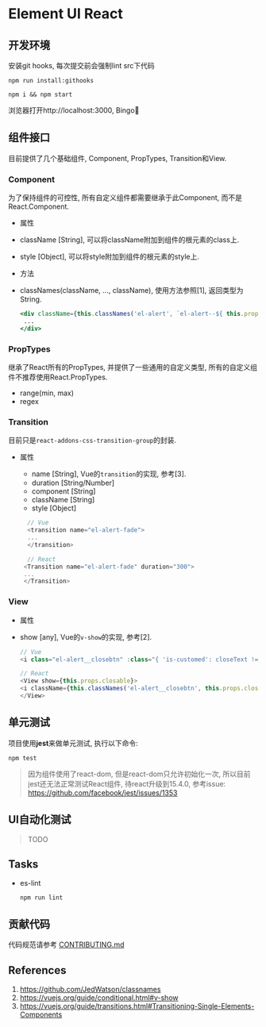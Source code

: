 # Element UI React

## 开发环境

安装git hooks, 每次提交前会强制lint src下代码

```shell
npm run install:githooks
```

```shell
npm i && npm start
```

浏览器打开http://localhost:3000, Bingo🍺

## 组件接口

目前提供了几个基础组件, Component, PropTypes, Transition和View.

### Component

为了保持组件的可控性, 所有自定义组件都需要继承于此Component, 而不是React.Component.

* 属性
 * className [String], 可以将className附加到组件的根元素的class上.
 * style [Object], 可以将style附加到组件的根元素的style上.

* 方法
 * classNames(className, ..., className), 使用方法参照[1], 返回类型为String.

    ```jsx
    <div className={this.classNames('el-alert', `el-alert--${ this.props.type }`)}>
     ...
    </div>
    ```

### PropTypes

继承了React所有的PropTypes, 并提供了一些通用的自定义类型, 所有的自定义组件不推荐使用React.PropTypes.

* range(min, max)
* regex

### Transition

目前只是`react-addons-css-transition-group`的封装.

* 属性
  * name [String], Vue的`transition`的实现, 参考[3].
  * duration [String/Number]
  * component [String]
  * className [String]
  * style [Object]

  ```js
    // Vue
    <transition name="el-alert-fade">
    ...
    </transition>

    // React
   <Transition name="el-alert-fade" duration="300">
   ...
   </Transition>
  ```

### View

* 属性
 * show [any], Vue的`v-show`的实现, 参考[2].

     ```js
     // Vue
     <i class="el-alert__closebtn" :class="{ 'is-customed': closeText !== '', 'el-icon-close': closeText === '' }" v-show="closable" @click="close()">{{closeText}}</i>

     // React
     <View show={this.props.closable}>
     <i className={this.classNames('el-alert__closebtn', this.props.closeText ? 'is-customed' : 'el-icon-close')} onClick={this.close.bind(this)}>{this.props.closeText}</i>
     </View>
     ```

## 单元测试

项目使用**jest**来做单元测试, 执行以下命令:

```shell
npm test
```

> 因为组件使用了react-dom, 但是react-dom只允许初始化一次, 所以目前jest还无法正常测试React组件, 待react升级到15.4.0, 参考issue: https://github.com/facebook/jest/issues/1353

## UI自动化测试

> TODO

## Tasks

* es-lint

    ```shell
    npm run lint
    ```

## 贡献代码

代码规范请参考 [CONTRIBUTING.md](https://github.com/eleme/element-react/blob/master/CONTRIBUTING.md)

## References
1. https://github.com/JedWatson/classnames
2. https://vuejs.org/guide/conditional.html#v-show
3. https://vuejs.org/guide/transitions.html#Transitioning-Single-Elements-Components
